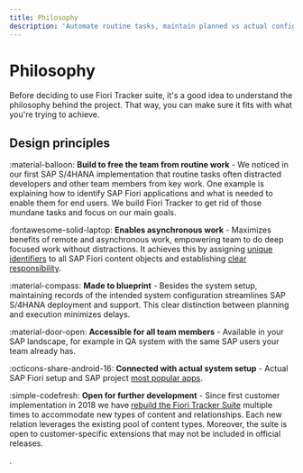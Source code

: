 ```yaml
---
title: Philosophy
description: 'Automate routine tasks, maintain planned vs actual configurations, accessible to all team members, integrate with system setup, open for extensions.'
---
```

# Philosophy

Before deciding to use Fiori Tracker suite, it's a good idea to understand the philosophy behind the project. That way, you can make sure it fits with what you're trying to achieve.

## Design principles

:material-balloon: **Build to free the team from routine work** - We noticed in our first SAP S/4HANA implementation that routine tasks often distracted developers and other team members from key work. One example is explaining how to identify SAP Fiori applications and what is needed to enable them for end users. We build Fiori Tracker to get rid of those mundane tasks and focus on our main goals.

:fontawesome-solid-laptop: **Enables asynchronous work** - Maximizes benefits of remote and asynchronous work, empowering team to do deep focused work without distractions. It achieves this by assigning [unique identifiers](usecases/posts/app-identification.md) to all SAP Fiori content objects and establishing [clear responsibility](usecases/posts/clarity-of-resp.md).

:material-compass: **Made to blueprint** - Besides the system setup, maintaining records of the intended system configuration streamlines SAP S/4HANA deployment and support. This clear distinction between planning and execution minimizes delays.

:material-door-open: **Accessible for all team members** - Available in your SAP landscape, for example in QA system with the same SAP users your team already has. 

:octicons-share-android-16: **Connected with actual system setup** - Actual SAP Fiori setup and SAP project [most popular apps](https://fioriappsusage.org).

:simple-codefresh: **Open for further development** - Since first customer implementation in 2018 we have [rebuild the Fiori Tracker Suite](history.md) multiple times to accommodate new types of content and relationships. Each new relation leverages the existing pool of content types. Moreover, the suite is  open to customer-specific extensions that may not be included in official releases.

.
    